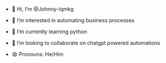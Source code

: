 - 👋 Hi, I’m @Johnny-lqmkg
- 👀 I’m interested in automating business processes
- 🌱 I’m currently learning python
- 💞️ I’m looking to collaborate on chatgpt powered automations

- 😄 Pronouns: He/Him

<!---
Johnny-lqmkg/Johnny-lqmkg is a ✨ special ✨ repository because its `README.md` (this file) appears on your GitHub profile.
You can click the Preview link to take a look at your changes.
--->
